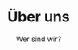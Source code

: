 ---
title: Über uns
subtitle: Wer sind wir?
team: intia-members-de
show_sidebar: false
permalink: /about/
---